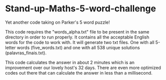 # Stand-up-Maths-5-word-challenge

Yet another code taking on Parker's 5 word puzzle!

This code requires the "words_alpha.txt" file to be present in the same directory in order to run properly. It contains all the acceptable English words for the code to work with.
It will generate two txt files. One with all 5-letter words (five_words.txt) and one with all 538 unique solutions (palavras_finais.txt).

This code calculates the answer in about 2 minutes which is an improvement over our lovely host's 32 days.
There are even more optimized codes out there that can calculate the answer in less than a millisecond.